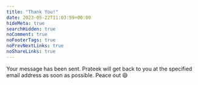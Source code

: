 ```yaml
---
title: "Thank You!"
date: 2023-05-22T11:03:59+00:00
hideMeta: true
searchHidden: true
noComment: true
noFooterTags: true
noPrevNextLinks: true
noShareLinks: true
---
```




Your message has been sent. Prateek will get back to you at the specified email address as soon as possible.
Peace out 😄

